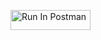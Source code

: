 [<img src="https://run.pstmn.io/button.svg" alt="Run In Postman" style="width: 128px; height: 32px;">](https://god.gw.postman.com/run-collection/41592015-12eb1a5d-9f46-409d-bbb7-7c3e1a2a4002?action=collection%2Ffork&source=rip_markdown&collection-url=entityId%3D41592015-12eb1a5d-9f46-409d-bbb7-7c3e1a2a4002%26entityType%3Dcollection%26workspaceId%3Df4ef18fc-b42e-418d-8970-c50dd80722f3#?env%5Bahuynh_hw2%5D=W3sia2V5IjoiSldUIiwidmFsdWUiOiIiLCJlbmFibGVkIjp0cnVlLCJ0eXBlIjoiZGVmYXVsdCIsInNlc3Npb25WYWx1ZSI6IkpXVC4uLiIsImNvbXBsZXRlU2Vzc2lvblZhbHVlIjoiSldUIGV5SmhiR2NpT2lKSVV6STFOaUlzSW5SNWNDSTZJa3BYVkNKOS5leUpwWkNJNklqa3dPV00yWkRZNE9XUTNaVE5pTVdRMk5tSTRPV1F3TXpsa01UZGhabUV4T0RjM1pXWTFOV1FpTENKMWMyVnlibUZ0WlNJNkltSmhkRzFoYmlJc0ltbGhkQ0k2TVRjME1EazNPRFV3Tm4wLkRzQmFubkE2bTdMQUVVUkE0UmZsUUtFaVdRRmh4YWI0TElwVEw0bjRkSGsiLCJzZXNzaW9uSW5kZXgiOjB9XQ==)